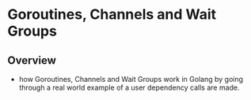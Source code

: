 # Goroutines, Channels and Wait Groups

## Overview

- how Goroutines, Channels and Wait Groups work in Golang by going through a real world example of a user dependency calls are made.

